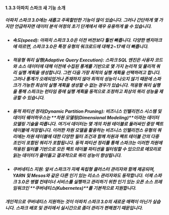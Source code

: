#### 1.3.3 아파치 스파크 새 기능 소개

##### 아파치 스파크 3.0에는 새롭고 주목할만한 기능이 많이 있습니다. 그러나 간단하게 몇 가지만 언급하자면 데이터 분석 여정의 초기 단계에서 매우 유용하게 쓸 수 있습니다.

  - ##### 속도(speed): 아파치 스파크 3.0은 이전 버전보다 훨씬 빠릅니다. 다양한 벤치마크에 따르면, 스파크 3.0은 특정 유형의 워크로드에 대해 2~17배 더 빠릅니다.

  - ##### 적응형 쿼리 실행(Adaptive Query Execution): 스파크 SQL 엔진은 사용자 코드와 소스 데이터에 대해 이전에 수집된 통계를 기반으로 몇 가지 논리적 및 물리적 쿼리 실행 계획을 생성합니다. 그런 다음 가장 최적의 실행 계획을 선택하려고 합니다. 그러나 통계가 오래되었거나 존재하지 않아 최적의 성능이 나오지 않기 때문에 스파크가 가능한 최상의 실행 계획을 생성할 수 없는 경우가 있습니다. 적응형 쿼리 실행을 통해 스파크는 런타임 중에 실행 계획을 동적으로 조정하고 최상의 쿼리 성능을 제공할 수 있습니다.

  - ##### 동적 파티션 정리(Dynamic Partition Pruning): 비즈니스 인텔리전스 시스템 및 데이터 웨어하우스는 **차원 모델링(Dimensional Modeling)**이라는 데이터 모델링 기술을 따릅니다. 여기서 데이터는 몇 개의 차원 테이블로 둘러싸인 중앙 팩트 테이블에 저장됩니다. 이러한 차원 모델을 활용하는 비즈니스 인텔리전스 유형의 쿼리에는 차원 테이블에 대한 다양한 필터 조건과 함께 차원과 팩트 테이블 간의 다중 조인이 포함된 쿼리가 포함됩니다. 동적 파티션 정리를 통해 스파크는 이러한 차원에 적용된 필터를 기반으로 모든 팩트 테이블 파티션을 필터링할 수 있으므로 메모리로 읽는 데이터가 줄어들고 결과적으로 쿼리 성능이 향상됩니다.

  - ##### 쿠버네티스 지원: 앞서 스파크가 자체 독립형 클러스터 관리자와 함께 제공되며, YARN 및 Mesos와 같은 다른 인기 있는 리소스 관리자와도 동작합니다. 이제 스파크 3.0은 병렬 컨테이너 서비스를 실행하고 관리하기 위한 인기 있는 오픈 소스 프레임워크인 **쿠버네티스(Kubernetes)**를 기본적으로 지원합니다.

##### 개인적으로 쿠버네티스 지원하는 것이 아파치 스파크 3.0의 새로운 매력이 아닌가 싶습니다. 스파크 배포 및 관리에서 실시간으로 좀더 관리가 편해졌기 때문입니다.
